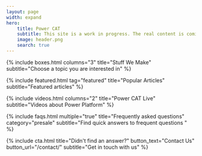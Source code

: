```yaml
---
layout: page
width: expand
hero:
    title: Power CAT
    subtitle: This site is a work in progress. The real content is coming soon! 
    image: header.png
    search: true
---
```


{% include boxes.html columns="3" title="Stuff We Make" subtitle="Choose a topic you are interested in" %}

{% include featured.html tag="featured" title="Popular Articles" subtitle="Featured articles" %}

{% include videos.html columns="2" title="Power CAT Live" subtitle="Videos about Power Platform" %}

{% include faqs.html multiple="true" title="Frequently asked questions" category="presale" subtitle="Find quick answers to frequent questions " %}

<!--{% include team.html authors="evan, john, sara, alex, tom, daniel" title="We are here to help" subtitle="Our team is just an email away ready to answer your questions" %}-->

{% include cta.html title="Didn't find an answer?" button_text="Contact Us" button_url="/contact/" subtitle="Get in touch with us" %}

